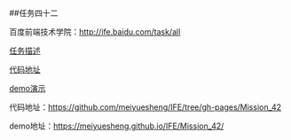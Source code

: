 ##任务四十二

百度前端技术学院：http://ife.baidu.com/task/all


[任务描述](http://ife.baidu.com/task/detail?taskId=42)

[代码地址](https://github.com/meiyuesheng/IFE/tree/gh-pages/Mission_42)

[demo演示](https://meiyuesheng.github.io/IFE/Mission_42/)

代码地址：https://github.com/meiyuesheng/IFE/tree/gh-pages/Mission_42

demo地址：https://meiyuesheng.github.io/IFE/Mission_42/